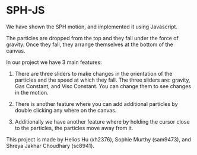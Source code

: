 # SPH-JS

We have shown the SPH motion, and implemented it using Javascript.


The particles are dropped from the top and they fall under the force of gravity. Once they fall, they arrange themselves at the bottom of the canvas. 

In our project we have 3 main features:

1. There are three sliders to make changes in the orientation of the particles and the speed at which they fall. The three sliders are: gravity, Gas Constant, and Visc Constant. You can change them to see changes in the motion.

2. There is another feature where you can add additional particles by double clicking any where on the canvas. 

3. Additionally we have another feature where by holding the cursor close to the particles, the particles move away from it.



This project is made by Helios Hu (xh2376), Sophie Murthy (sam9473), and Shreya Jakhar Choudhary (sc8941).

